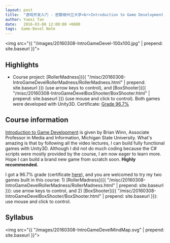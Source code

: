 ```yaml
---
layout: post
title:  "游戏开发入门 - 密歇根州立大学<br>Introduction to Game Development - MSU"
author: Yuexi Tan
date:   2016-03-08 12:00:00 +0800
tags:  Game-Devel Note
---
```


<img src="{{ "/images/20160308-IntroGameDevel-100x100.jpg" | prepend: site.baseurl }}">

## Highlights

+ Course project: [RollerMadness]({{ "/misc/20160308-IntroGameDevelRollerMadness/RollerMadness.html" | prepend: site.baseurl }}) (use arrow keys to control), and [BoxShooter]({{ "/misc/20160308-IntroGameDevelBoxShooter/BoxShooter.html" | prepend: site.baseurl }}) (use mouse and click to control). Both games were developed with Unity3D. Certificate: [Grade 96.7%](https://www.coursera.org/account/accomplishments/records/7UFBK5FCHMAR)

## Course information

[Introduction to Game Development](https://www.coursera.org/learn/game-development) is given by Brian Winn, Associate Professor in Media and Information, Michigan State University. What's amazing is that by following all the video lectures, I can build fully functional games with Unity3D. Although I did not do much coding because the C# scripts were mostly provided by the course, I am now eager to learn more. Hope I can build a brand new game from scratch soon. **Highly recommended.**

I got a 96.7% grade (certificate [here](https://www.coursera.org/account/accomplishments/records/7UFBK5FCHMAR)), and you are welcomed to try my two games built in this course: 1) [RollerMadness]({{ "/misc/20160308-IntroGameDevelRollerMadness/RollerMadness.html" | prepend: site.baseurl }}): use arrow keys to control, and 2) [BoxShooter]({{ "/misc/20160308-IntroGameDevelBoxShooter/BoxShooter.html" | prepend: site.baseurl }}): use mouse and click to control.

## Syllabus

<img src="{{ "/images/20160308-IntroGameDevelMindMap.svg" | prepend: site.baseurl }}">
